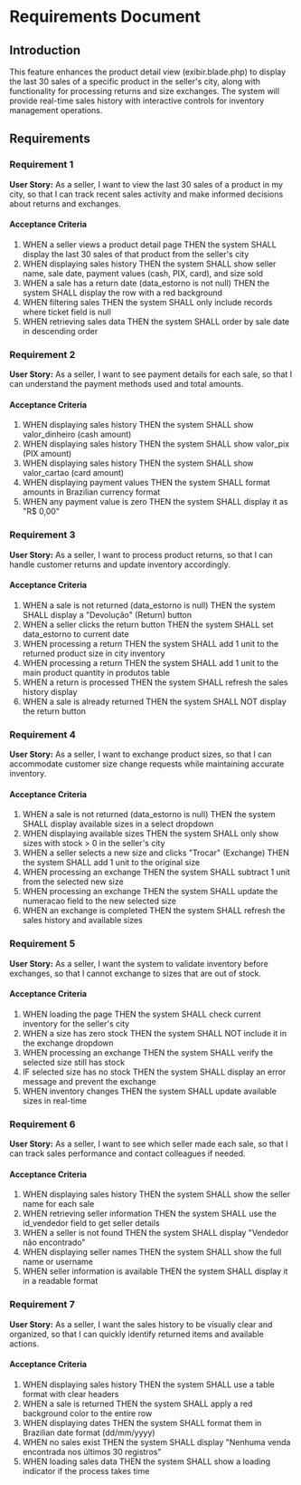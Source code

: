 # Requirements Document

## Introduction

This feature enhances the product detail view (exibir.blade.php) to display the last 30 sales of a specific product in the seller's city, along with functionality for processing returns and size exchanges. The system will provide real-time sales history with interactive controls for inventory management operations.

## Requirements

### Requirement 1

**User Story:** As a seller, I want to view the last 30 sales of a product in my city, so that I can track recent sales activity and make informed decisions about returns and exchanges.

#### Acceptance Criteria

1. WHEN a seller views a product detail page THEN the system SHALL display the last 30 sales of that product from the seller's city
2. WHEN displaying sales history THEN the system SHALL show seller name, sale date, payment values (cash, PIX, card), and size sold
3. WHEN a sale has a return date (data_estorno is not null) THEN the system SHALL display the row with a red background
4. WHEN filtering sales THEN the system SHALL only include records where ticket field is null
5. WHEN retrieving sales data THEN the system SHALL order by sale date in descending order

### Requirement 2

**User Story:** As a seller, I want to see payment details for each sale, so that I can understand the payment methods used and total amounts.

#### Acceptance Criteria

1. WHEN displaying sales history THEN the system SHALL show valor_dinheiro (cash amount)
2. WHEN displaying sales history THEN the system SHALL show valor_pix (PIX amount)
3. WHEN displaying sales history THEN the system SHALL show valor_cartao (card amount)
4. WHEN displaying payment values THEN the system SHALL format amounts in Brazilian currency format
5. WHEN any payment value is zero THEN the system SHALL display it as "R$ 0,00"

### Requirement 3

**User Story:** As a seller, I want to process product returns, so that I can handle customer returns and update inventory accordingly.

#### Acceptance Criteria

1. WHEN a sale is not returned (data_estorno is null) THEN the system SHALL display a "Devolução" (Return) button
2. WHEN a seller clicks the return button THEN the system SHALL set data_estorno to current date
3. WHEN processing a return THEN the system SHALL add 1 unit to the returned product size in city inventory
4. WHEN processing a return THEN the system SHALL add 1 unit to the main product quantity in produtos table
5. WHEN a return is processed THEN the system SHALL refresh the sales history display
5. WHEN a sale is already returned THEN the system SHALL NOT display the return button

### Requirement 4

**User Story:** As a seller, I want to exchange product sizes, so that I can accommodate customer size change requests while maintaining accurate inventory.

#### Acceptance Criteria

1. WHEN a sale is not returned (data_estorno is null) THEN the system SHALL display available sizes in a select dropdown
2. WHEN displaying available sizes THEN the system SHALL only show sizes with stock > 0 in the seller's city
3. WHEN a seller selects a new size and clicks "Trocar" (Exchange) THEN the system SHALL add 1 unit to the original size
4. WHEN processing an exchange THEN the system SHALL subtract 1 unit from the selected new size
5. WHEN processing an exchange THEN the system SHALL update the numeracao field to the new selected size
6. WHEN an exchange is completed THEN the system SHALL refresh the sales history and available sizes

### Requirement 5

**User Story:** As a seller, I want the system to validate inventory before exchanges, so that I cannot exchange to sizes that are out of stock.

#### Acceptance Criteria

1. WHEN loading the page THEN the system SHALL check current inventory for the seller's city
2. WHEN a size has zero stock THEN the system SHALL NOT include it in the exchange dropdown
3. WHEN processing an exchange THEN the system SHALL verify the selected size still has stock
4. IF selected size has no stock THEN the system SHALL display an error message and prevent the exchange
5. WHEN inventory changes THEN the system SHALL update available sizes in real-time

### Requirement 6

**User Story:** As a seller, I want to see which seller made each sale, so that I can track sales performance and contact colleagues if needed.

#### Acceptance Criteria

1. WHEN displaying sales history THEN the system SHALL show the seller name for each sale
2. WHEN retrieving seller information THEN the system SHALL use the id_vendedor field to get seller details
3. WHEN a seller is not found THEN the system SHALL display "Vendedor não encontrado"
4. WHEN displaying seller names THEN the system SHALL show the full name or username
5. WHEN seller information is available THEN the system SHALL display it in a readable format

### Requirement 7

**User Story:** As a seller, I want the sales history to be visually clear and organized, so that I can quickly identify returned items and available actions.

#### Acceptance Criteria

1. WHEN displaying sales history THEN the system SHALL use a table format with clear headers
2. WHEN a sale is returned THEN the system SHALL apply a red background color to the entire row
3. WHEN displaying dates THEN the system SHALL format them in Brazilian date format (dd/mm/yyyy)
4. WHEN no sales exist THEN the system SHALL display "Nenhuma venda encontrada nos últimos 30 registros"
5. WHEN loading sales data THEN the system SHALL show a loading indicator if the process takes time